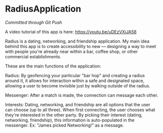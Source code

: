 # RadiusApplication

*Committed through Git Push*

A video tutorial of this app is here: https://youtu.be/uDEzVXiJA58

Radius is a dating, networking, and friendship application. My main idea behind this app is to create accessibility to new — designing a way to meet with people you're already near within a bar, coffee shop, or other commercial establishments.

These are the main functions of the application:

Radius: By geofencing your particular "bar hop" and creating a radius around it, it allows for interaction within a safe and designated space, allowing a user to become invisible just by walking outside of the radius.

Messenger: After a match is made, the connection can message each other.

Interests: Dating, networking, and friendship are all options that the user can choose (up to all three). When first connecting, the user chooses what they're interested in the other party. By picking their interest (dating, networking, friendship), this information is auto-populated in the messenger. Ex: "James picked Networking!" as a message.
